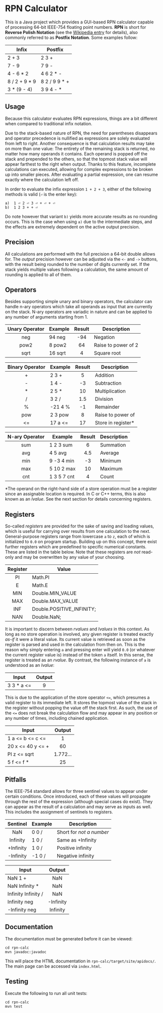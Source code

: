 # RPN Calculator
This is a Java project which provides a GUI-based RPN calculator
capable of processing 64-bit IEEE-754 floating point numbers.
**RPN** is short for **Reverse Polish Notation** (see the 
[Wikipedia entry](https://en.wikipedia.org/wiki/Reverse_Polish_notation)
for details), also commonly referred to as **Postfix Notation**.
Some examples follow:

Infix | Postfix
----- | -------
2 + 3 | 2 3 +
7 - 9 | 7 9 -
4 - 6 * 2 | 4 6 2 * -
8 / 2 + 9 * 9 | 8 2 / 9 9 * +
3 * (9 - 4) | 3 9 4 - *

## Usage
Because this calculator evaluates RPN expressions, things are
a bit different when compared to traditional infix notation.

Due to the stack-based nature of RPN, the need for parentheses
disappears and operator precedence is nullified as expressions
are solely evaluated from left to right.
Another consequence is that calculation results may take on
more than one value: The entirety of the remaining stack is returned,
no matter how many operands it contains. Each operand is popped off
the stack and prepended to the others, so that the topmost stack value
will appear farthest to the right when output. 
Thanks to this feature, incomplete calculations can executed, 
allowing for complex expressions to be broken up into smaller pieces.
After evaluating a partial expression, one can resume exactly where
the calculation left off.

In order to evaluate the infix expression `1 + 2 + 3`, either of the 
following methods is valid (`⏎` is the enter key): 
```
a)  1 ⏎ 2 ⏎ 3 ⏎ + ⏎ + ⏎
b)  1 2 3 + + ⏎
```
Do note however that variant `b)` yields more accurate results
as no rounding occurs. This is the case when using `a)` due to
the intermediate steps, and the effects are extremely dependent 
on the active output precision.

## Precision
All calculations are performed with the full precision a 64-bit double allows for.
The *output* precision however can be adjusted via the `<-` and `->` buttons,
with the result being rounded to the number of digits currently set.
If the stack yields multiple values following a calculation,
the same amount of rounding is applied to all of them.

## Operators
Besides supporting simple unary and binary operators,
the calculator can handle n-ary operators which take
all operands as input that are currently on the stack.
N-ary operators are variadic in nature and can be
applied to any number of arguments starting from 1.

Unary Operator | Example | Result | Description
:-------------:| ------- |:------:| -----------
neg  | 94 neg  | -94 | Negation
pow2 | 8 pow2  |  64 | Raise to power of 2
sqrt | 16 sqrt |   4 | Square root

Binary Operator | Example | Result | Description
:--------------:| ------- |:------:| -----------
\+  | 2 3 +   |  5   | Addition
\-  | 1 4 -   | -3   | Subtraction
\*  | 2 5 \*  | 10   | Multiplication
/   | 3 2 /   |  1.5 | Division
%   | -21 4 % | -1   | Remainder
pow | 2 3 pow |  8   | Raise to power of
<=  | 17 a <= | 17   | Store in register\*

N-ary Operator | Example | Result | Description
:-------------:| ------- |:------:| -----------
sum | 1 2 3 sum   |  6   | Summation     
avg | 4 5 avg     |  4.5 | Average
min | 9 -3 4 min  | -3   | Minimum
max | 5 10 2 max  | 10   | Maximum
cnt | 1 3 5 7 cnt |  4   | Count

\*The operand on the right-hand side of a store operation
must be a register since an assignable location is required.
In C or C++ terms, this is also known as an *lvalue*.
See the next section for details concerning registers.

## Registers
So-called *registers* are provided for the sake of saving and loading values,
which is useful for carrying over results from one calculation to the next.
General-purpose registers range from lowercase `a` to `z`, each of which is
initialized to `0.0` on program startup.
Building up on this concept, there exist further registers which are
predefined to specific numerical constants. These are listed in the table below.
Note that these registers are *not* read-only and may be overwritten by any
value of your choosing.

Register | Value
:-------:| -----
PI  | Math.PI
E   | Math.E
MIN | Double.MIN_VALUE
MAX | Double.MAX_VALUE
INF | Double.POSITIVE_INFINITY;
NAN | Double.NaN;

It is important to discern between *rvalues* and *lvalues* in this context.
As long as no store operation is involved, any given register is treated
exactly *as-if* it were a literal value. Its current value is retrieved
as soon as the register is parsed and used in the calculation from then on.
This is the reason why simply entering `a` and pressing enter will yield `0.0`
(or whatever the current register value is) instead of the token `a` itself.
In this sense, the register is treated as an *rvalue*.
By contrast, the following instance of `a` is understood as an *lvalue*:

Input | Output
----- | :----:
3 3 * a <= | 9

This is due to the application of the store operator `<=`, which presumes
a valid register to its immediate left. It stores the topmost value of
the stack in the register without popping the value off the stack first.
As such, the use of the `<=` does not break the calculation flow and may
appear in any position or any number of times, including chained application.

Input | Output
----- | :----:
1 a <= b <= c <= | 1
20 x <= 40 y <= + | 60
PI z <= sqrt | 1.772...
5 f <= f * | 25 

## Pitfalls
The IEEE-754 standard allows for three sentinel values to appear under
certain conditions. Once introduced, each of these values will propagate
through the rest of the expression (although special cases do exist).
They can appear as the result of a calculation and may serve as inputs as well.
This includes the assignment of sentinels to registers. 

Sentinel | Example | Description 
:-------:| --------| ------------
NaN       | 0 0 /  | Short for *not a number*
Infinity  | 1 0 /  | Same as +Infinity
+Infinity | 1 0 /  | Positive infinity
-Infinity | -1 0 / | Negative infinity 

Input | Output
----- | :----:
NaN 1 + | NaN
NaN Infinity * | NaN
Infinity Infinity / | NaN
Infinity neg  | -Infinity
-Infinity neg | Infinity

## Documentation
The documentation must be generated before it can be viewed:
```shell
cd rpn-calc
mvn javadoc:javadoc
```
This will place the HTML documentation in `rpn-calc/target/site/apidocs/`.
The main page can be accessed via `index.html`.

## Testing
Execute the following to run all unit tests:
```shell
cd rpn-calc
mvn test
```